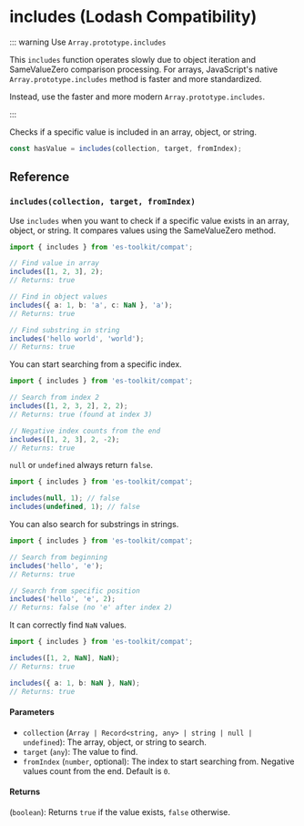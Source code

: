 # includes (Lodash Compatibility)

::: warning Use `Array.prototype.includes`

This `includes` function operates slowly due to object iteration and SameValueZero comparison processing. For arrays, JavaScript's native `Array.prototype.includes` method is faster and more standardized.

Instead, use the faster and more modern `Array.prototype.includes`.

:::

Checks if a specific value is included in an array, object, or string.

```typescript
const hasValue = includes(collection, target, fromIndex);
```

## Reference

### `includes(collection, target, fromIndex)`

Use `includes` when you want to check if a specific value exists in an array, object, or string. It compares values using the SameValueZero method.

```typescript
import { includes } from 'es-toolkit/compat';

// Find value in array
includes([1, 2, 3], 2);
// Returns: true

// Find in object values
includes({ a: 1, b: 'a', c: NaN }, 'a');
// Returns: true

// Find substring in string
includes('hello world', 'world');
// Returns: true
```

You can start searching from a specific index.

```typescript
import { includes } from 'es-toolkit/compat';

// Search from index 2
includes([1, 2, 3, 2], 2, 2);
// Returns: true (found at index 3)

// Negative index counts from the end
includes([1, 2, 3], 2, -2);
// Returns: true
```

`null` or `undefined` always return `false`.

```typescript
import { includes } from 'es-toolkit/compat';

includes(null, 1); // false
includes(undefined, 1); // false
```

You can also search for substrings in strings.

```typescript
import { includes } from 'es-toolkit/compat';

// Search from beginning
includes('hello', 'e');
// Returns: true

// Search from specific position
includes('hello', 'e', 2);
// Returns: false (no 'e' after index 2)
```

It can correctly find `NaN` values.

```typescript
import { includes } from 'es-toolkit/compat';

includes([1, 2, NaN], NaN);
// Returns: true

includes({ a: 1, b: NaN }, NaN);
// Returns: true
```

#### Parameters

- `collection` (`Array | Record<string, any> | string | null | undefined`): The array, object, or string to search.
- `target` (`any`): The value to find.
- `fromIndex` (`number`, optional): The index to start searching from. Negative values count from the end. Default is `0`.

#### Returns

(`boolean`): Returns `true` if the value exists, `false` otherwise.
